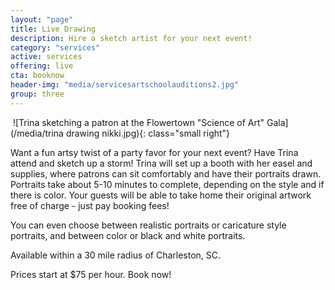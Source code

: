 ```yaml
---
layout: "page"
title: Live Drawing
description: Hire a sketch artist for your next event!
category: "services"
active: services
offering: live
cta: booknow
header-img: "media/servicesartschoolauditions2.jpg"
group: three
---
```






 ![Trina sketching a patron at the Flowertown "Science of Art" Gala](/media/trina drawing nikki.jpg){: class="small right"}
 
 Want a fun artsy twist of a party favor for your next event? Have Trina attend and sketch up a storm! Trina will set up a booth with her easel and supplies, where patrons can sit comfortably and have their portraits drawn. Portraits take about 5-10 minutes to complete, depending on the style and if there is color. Your guests will be able to take home their original artwork free of charge - just pay booking fees! 
 
You can even choose between realistic portraits or caricature style portraits, and between color or black and white portraits.  

Available within a 30 mile radius of Charleston, SC. 

Prices start at $75 per hour.
Book now!


